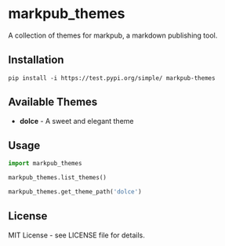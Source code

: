 # markpub_themes

A collection of themes for markpub, a markdown publishing tool.

## Installation

```shell
pip install -i https://test.pypi.org/simple/ markpub-themes
```

## Available Themes

- **dolce** - A sweet and elegant theme

## Usage

```python
import markpub_themes

markpub_themes.list_themes()

markpub_themes.get_theme_path('dolce')
```

## License

MIT License - see LICENSE file for details.

